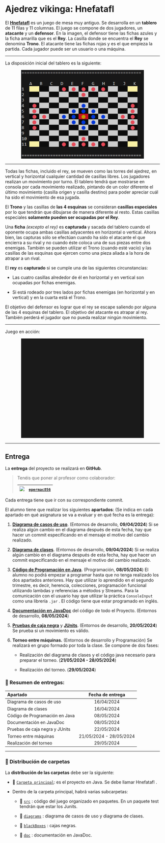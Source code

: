 # Ajedrez vikinga: Hnefatafl

El [**Hnefatafl**](https://es.wikipedia.org/wiki/Hnefatafl) es un juego de mesa muy antiguo. Se desarrolla en un **tablero** de 11 filas y 11 columnas. El juego se compone de dos jugadores, un **atacante** y un **defensor**. En la
imagen, el defensor tiene las fichas azules y la ficha amarilla que es el **Rey**. La casilla donde se encuentra el **Rey** se denomina **Trono**. El atacante tiene las fichas rojas y es el que empieza la partida. Cada jugador puede ser un usuario o una máquina.

-----

La disposición inicial del tablero es la siguiente:



<p align="center">
 <img alt="Tablero Inicial" width="400px" src="/doc/resources/eclipse_board.png" />
</p>

----

Todas las fichas, incluido el rey, se mueven como las torres del ajedrez, en vertical y horizontal cualquier cantidad de casillas libres. Los jugadores realizan un movimiento por turno. El tablero tendrá que mostrarse en consola por cada movimiento realizado, pintando de un color diferente el último movimiento (casilla origen y casilla destino) para poder apreciar cuál ha sido el movimiento de esa jugada.

El **Trono** y las casillas de **las 4 esquinas** se consideran **casillas especiales** por lo que tendrán que dibujarse de manera diferente al resto. Estas casillas especiales **solamente pueden ser ocupadas por el Rey**.

Una **ficha** _(excepto el rey)_ es **capturada** y sacada del tablero cuando el oponente ocupa ambas casillas adyacentes en horizontal o vertical. Ahora bien, las capturas sólo se efectúan cuando ha sido el atacante el que encierra a su rival y no cuando éste coloca una de sus piezas entre dos enemigas. También se pueden utilizar el Trono (cuando esté vacío) y las casillas de las esquinas que ejercen como una pieza aliada a la hora de atrapar a un rival.

El **rey** es **capturado** si se cumple una de las siguientes circunstancias:

- Las cuatro casillas alrededor de él en horizontal y en vertical son ocupadas por
fichas enemigas.

- Si está rodeado por tres lados por fichas enemigas (en horizontal y en vertical) y en
la cuarta está el Trono.

El objetivo del defensor es lograr que el rey se escape saliendo por alguna de las 4
esquinas del tablero. El objetivo del atacante es atrapar al rey. También perderá el
jugador que no pueda realizar ningún movimiento.

----

Juego en acción:

<p align="center">
 <img alt="CPU jugando contra otra CPU" width="400px" src="/doc/resources/eclipse_testgame.gif" />
</p>


----

## Entrega

La **entrega** del proyecto se realizará en **GitHub**.

> Tenéis que poner al profesor como colaborador:
>
> | <img style="width:20px" src="https://avatars.githubusercontent.com/u/93053595"> | [`epermac856`](https://github.com/epermac856/) |
> | ---: | :--- |
> 

Cada entrega tiene que ir con su correspondiente
commit.

El alumno tiene que realizar los siguientes **apartados**: (Se indica en cada apartado en qué asignatura se va a evaluar y en qué fecha es la entrega):

  1. [**Diagrama de casos de uso**](/diagrams/UseCaseDiagram.drawio.png). (Entornos de desarrollo, **09/04/2024**) Si se realiza algún cambio en el diagrama después de esta fecha, hay que hacer un commit especificando en el mensaje el motivo del cambio realizado.

  2. [**Diagrama de clases**](/diagrams/ClassDiagram.drawio.png). (Entornos de desarrollo, **09/04/2024**) Si se realiza algún cambio en el diagrama después de esta fecha, hay que hacer un commit especificando en el mensaje el motivo del cambio realizado.

  3. [**Código de Programación en Java**](/src/). (Programación, **08/05/2024**) El alumno no podrá empezar a programar hasta que no tenga realizado los dos apartados anteriores. Hay que utilizar lo aprendido en el segundo trimestre, es decir, herencia, colecciones, programación funcional utilizando lambdas y referencias a métodos y Streams. Para la comunicación con el usuario hay que utilizar la práctica `ConsoleInput` como una librería `.jar` . El código tiene que estar programado en inglés.

  4. [**Documentación en JavaDoc**](/doc/) del código de todo el Proyecto. (Entornos de
  desarrollo, **08/05/2024**)
  
  1. [**Pruebas de caja negra**](/blackBoxes/MovesBlackBox.xlsx) y [**JUnits**](/src/test/MoveTest.java). (Entornos de desarrollo, **20/05/2024**) Se prueba si un movimiento es válido.

  2. **Torneo entre máquinas.** (Entornos de desarrollo y Programación) Se realizará en grupo formado por toda la clase. Se compone de dos fases:

     * Realización del diagrama de clases y el código java necesario para preparar el torneo. (**21/05/2024 - 28/05/2024**)
    
     * Realización del torneo. (**29/05/2024**)

### 📅 Resumen de entregas:

| Apartado  | Fecha de entrega |
| :----------- | :-----------: |
| Diagrama de casos de uso        | 16/04/2024 |
| Diagrama de clases              | 16/04/2024 |
| Código de Programación en Java  | 08/05/2024 |
| Documentación en JavaDoc        | 08/05/2024 |
| Pruebas de caja negra y  JUnits | 22/05/2024 |
| Torneo entre máquinas           | 21/05/2024 - 28/05/2024 |
| Realización del torneo          | 29/05/2024 |

*** 

### 📁 Distribución de carpetas

La **distribución de las carpetas** debe ser la siguiente:

* 📁 [`Carpeta principal`](/): es el proyecto en Java. Se debe llamar Hnefatafl .

* Dentro de la carpeta principal, habrá varias subcarpetas:
 
    * 📁 [`src`](/src/) : código del juego organizado en paquetes. En un paquete test tendrán que estar los Junits.
     
    * 📁 [`diagrams`](/diagrams/) : diagrama de casos de uso y diagrama de clases.
     
    * 📁 [`blackBoxes`](/blackBoxes/) : cajas negras.
     
    * 📁 [`doc`](/doc/)  : documentación en JavaDoc.
